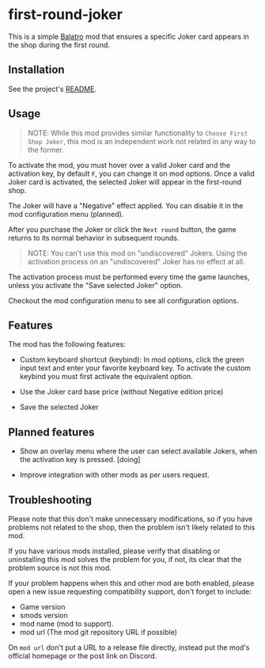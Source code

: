 # first-round-joker

This is a simple [Balatro](https://store.steampowered.com/app/2379780) mod
that ensures a specific Joker card appears in the shop during the first round.

## Installation

See the project's [README](../README.md).

## Usage

> NOTE: While this mod provides similar functionality to `Choose First Shop Joker`,
> this mod is an independent work not related in any way to the former.

To activate the mod, you must hover over a valid Joker card and the activation
key, by default `F`, you can change it on mod options.
Once a valid Joker card is activated, the selected Joker will appear in the
first-round shop.

The Joker will have a "Negative" effect applied. You can disable it
in the mod configuration menu (planned).

After you purchase the Joker or click the `Next round` button, the game returns
to its normal behavior in subsequent rounds.

> NOTE: You can't use this mod on "undiscovered" Jokers. Using the activation
> process on an "undiscovered" Joker has no effect at all.

The activation process must be performed every time the game launches, unless
you activate the "Save selected Joker" option.

Checkout the mod configuration menu to see all configuration options.

## Features

The mod has the following features:

- Custom keyboard shortcut (keybind): In mod options, click the green input text
and enter your favorite keyboard key. To activate the custom keybind you
must first activate the equivalent option.

- Use the Joker card base price (without Negative edition price)
- Save the selected Joker

## Planned features

- Show an overlay menu where the user can select available Jokers, when the
activation key is pressed. [doing]

- Improve integration with other mods as per users request.

## Troubleshooting

Please note that this don't make unnecessary modifications, so if you have problems not
related to the shop, then the problem isn't likely related to this mod.

If you have various mods installed, please verify that disabling or uninstalling
this mod solves the problem for you, if not, its clear that the problem source
is not this mod.

If your problem happens when this and other mod are both enabled, please open
a new issue requesting compatibility support, don't forget to include:

- Game version
- smods version
- mod name (mod to support).
- mod url (The mod git repository URL if possible)

On `mod url` don't put a URL to a release file directly, instead put the mod's official homepage
or the post link on Discord.
